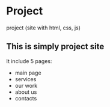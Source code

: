 # Project
project (site with html, css, js)

## This is simply project site
It include 5 pages:
  * main page
  * services
  * our work
  * about us
  * contacts


